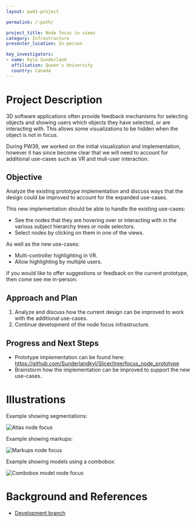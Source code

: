 ```yaml
---
layout: pw41-project

permalink: /:path/

project_title: Node focus in views
category: Infrastructure
presenter_location: In-person

key_investigators:
- name: Kyle Sunderland
  affiliation: Queen's University
  country: Canada
---
```


# Project Description

3D software applications often provide feedback mechanisms for selecting objects and showing users which objects they have selected, or are interacting with. This allows some visualizations to be hidden when the object is not in focus.

During PW39, we worked on the initial visualization and implementation, however it has since become clear that we will need to account for additional use-cases such as VR and muli-user interaction.

## Objective

Analyze the existing prototype implementation and discuss ways that the design could be improved to account for the expanded use-cases.

This new implementation should be able to handle the existing use-cases:
- See the nodes that they are hovering over or interacting with in the various subject hierarchy trees or node selectors.
- Select nodes by clicking on them in one of the views.

As well as the new use-cases:
- Multi-controller highlighting in VR.
- Allow highlighting by multiple users.

If you would like to offer suggestions or feedback on the current prototype, then come see me in-person.

## Approach and Plan

<!-- Describe here HOW you would like to achieve the objectives stated above. -->

1. Analyze and discuss how the current design can be improved to work with the additional use-cases.
2. Continue development of the node focus infrastructure.

## Progress and Next Steps

- Prototype implementation can be found here: https://github.com/Sunderlandkyl/Slicer/tree/focus_node_prototype
- Brainstorm how the implementation can be improved to support the new use-cases.

# Illustrations

Example showing segmentations:

![Atlas node focus](https://github.com/NA-MIC/ProjectWeek/assets/9222709/cd0fd740-2aee-4010-b73d-dc8a53f8e58e)

Example showing markups:

![Markups node focus](https://github.com/NA-MIC/ProjectWeek/assets/9222709/2ecbef2b-e7a2-4317-9e9d-1191f5a75d4f)

Example showing models using a combobox:

![Combobox model node focus](https://github.com/NA-MIC/ProjectWeek/assets/9222709/7450c678-f8eb-482b-97c2-e0b95d4e05bc)

# Background and References

- [Development branch](https://github.com/Sunderlandkyl/Slicer/tree/focus_node_prototype)
